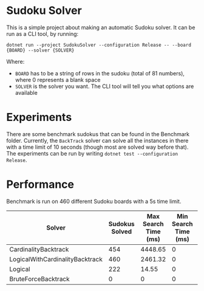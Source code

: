 # Sudoku Solver
This is a simple project about making an automatic Sudoku solver.
It can be run as a CLI tool, by running:

`dotnet run --project SudokuSolver --configuration Release -- --board {BOARD} --solver {SOLVER}`

Where:
* `BOARD` has to be a string of rows in the sudoku (total of 81 numbers), where 0 represents a blank space
* `SOLVER` is the solver you want. The CLI tool will tell you what options are available

# Experiments
There are some benchmark sudokus that can be found in the Benchmark folder.
Currently, the `BackTrack` solver can solve all the instances in there with a time limit of 10 seconds (though most are solved way before that).
The experiments can be run by writing `dotnet test --configuration Release`.

# Performance
Benchmark is run on 460 different Sudoku boards with a 5s time limit.


| Solver | Sudokus Solved | Max Search Time (ms) | Min Search Time (ms) | Average Search Time (ms) |
| - | - | - | - | - |
| CardinalityBacktrack | 454 | 4448.65 | 0 | 126.44 |
| LogicalWithCardinalityBacktrack | 460 | 2461.32 | 0 | 39.01 |
| Logical | 222 | 14.55 | 0 | 1.83 |
| BruteForceBacktrack | 0 | 0 | 0 | 0 |
